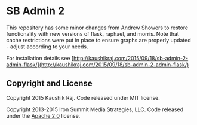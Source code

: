 # SB Admin 2
This repository has some minor changes from Andrew Showers to restore functionality with new versions of flask, raphael, and morris. Note that cache restrictions were put in place to ensure graphs are properly updated - adjust according to your needs.

For installation details see [http://kaushikraj.com/2015/09/18/sb-admin-2-admin-flask/](http://kaushikraj.com/2015/09/18/sb-admin-2-admin-flask/)

## Copyright and License
Copyright 2015 Kaushik Raj. Code released under MIT license.

Copyright 2013-2015 Iron Summit Media Strategies, LLC. Code released under the [Apache 2.0](https://github.com/IronSummitMedia/startbootstrap-sb-admin-2/blob/gh-pages/LICENSE) license.
